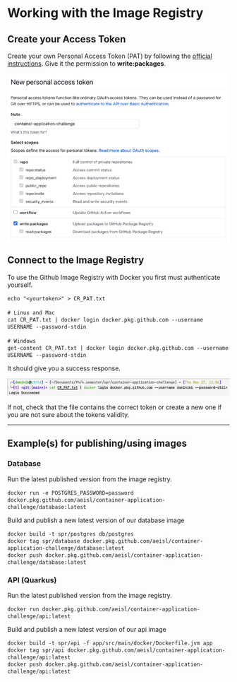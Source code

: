 # Working with the Image Registry

## Create your Access Token

Create your own Personal Access Token (PAT) by following the [official instructions](https://docs.github.com/en/github/authenticating-to-github/keeping-your-account-and-data-secure/creating-a-personal-access-token
). Give it the permission to __write:packages__.

<img src="create-personal-access-token.png" />


## Connect to the Image Registry

To use the Github Image Registry with Docker you first must authenticate yourself.

````
echo "<yourtoken>" > CR_PAT.txt

# Linux and Mac
cat CR_PAT.txt | docker login docker.pkg.github.com --username USERNAME --password-stdin

# Windows
get-content CR_PAT.txt | docker login docker.pkg.github.com --username USERNAME --password-stdin
````

It should give you a success response.

<img src="docker-registry-login.png" />

If not, check that the file contains the correct token or create a new one if you are not sure about the tokens validity.

---

## Example(s) for publishing/using images

### Database 

Run the latest published version from the image registry.
````
docker run -e POSTGRES_PASSWORD=password docker.pkg.github.com/aeisl/container-application-challenge/database:latest
````

Build and publish a new latest version of our database image
````
docker build -t spr/postgres db/postgres
docker tag spr/database docker.pkg.github.com/aeisl/container-application-challenge/database:latest
docker push docker.pkg.github.com/aeisl/container-application-challenge/database:latest
````

### API (Quarkus)

Run the latest published version from the image registry.
````
docker run docker.pkg.github.com/aeisl/container-application-challenge/api:latest
````

Build and publish a new latest version of our api image
````
docker build -t spr/api -f app/src/main/docker/Dockerfile.jvm app
docker tag spr/api docker.pkg.github.com/aeisl/container-application-challenge/api:latest
docker push docker.pkg.github.com/aeisl/container-application-challenge/api:latest
````
